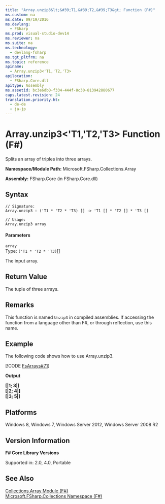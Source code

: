 ```yaml
---
title: "Array.unzip3&lt;&#39;T1,&#39;T2,&#39;T3&gt; Function (F#)"
ms.custom: na
ms.date: 09/19/2016
ms.devlang: 
  - FSharp
ms.prod: visual-studio-dev14
ms.reviewer: na
ms.suite: na
ms.technology: 
  - devlang-fsharp
ms.tgt_pltfrm: na
ms.topic: reference
apiname: 
  - Array.unzip3<'T1,'T2,'T3>
apilocation: 
  - FSharp.Core.dll
apitype: Assembly
ms.assetid: bc3e6db0-f334-444f-8c30-813942880677
caps.latest.revision: 24
translation.priority.ht: 
  - de-de
  - ja-jp
---
```

# Array.unzip3&lt;&#39;T1,&#39;T2,&#39;T3&gt; Function (F#)
Splits an array of triples into three arrays.  
  
 **Namespace/Module Path:** Microsoft.FSharp.Collections.Array  
  
 **Assembly:** FSharp.Core (in FSharp.Core.dll)  
  
## Syntax  
  
```  
// Signature:  
Array.unzip3 : ('T1 * 'T2 * 'T3) [] -> 'T1 [] * 'T2 [] * 'T3 []  
  
// Usage:  
Array.unzip3 array  
```  
  
#### Parameters  
 `array`  
 Type: `('T1 * 'T2 * 'T3)`[&#91;&#93;](../vs140/Core.--T--Type--F#-2.md)  
  
 The input array.  
  
## Return Value  
 The tuple of three arrays.  
  
## Remarks  
 This function is named `Unzip3` in compiled assemblies. If accessing the function from a language other than F#, or through reflection, use this name.  
  
## Example  
 The following code shows how to use Array.unzip3.  
  
 [!CODE [FsArrays#71](../CodeSnippet/VS_Snippets_Fsharp/fsarrays#71)]  
  
 **Output**  
  
 **[&#124;1; 3&#124;]**  
**[&#124;2; 4&#124;]**  
**[&#124;3; 5&#124;]**   
## Platforms  
 Windows 8, Windows 7, Windows Server 2012, Windows Server 2008 R2  
  
## Version Information  
 **F# Core Library Versions**  
  
 Supported in: 2.0, 4.0, Portable  
  
## See Also  
 [Collections.Array Module (F#)](../Topic/Collections.Array%20Module%20\(F%23\).md)   
 [Microsoft.FSharp.Collections Namespace (F#)](../Topic/Microsoft.FSharp.Collections%20Namespace%20\(F%23\).md)
